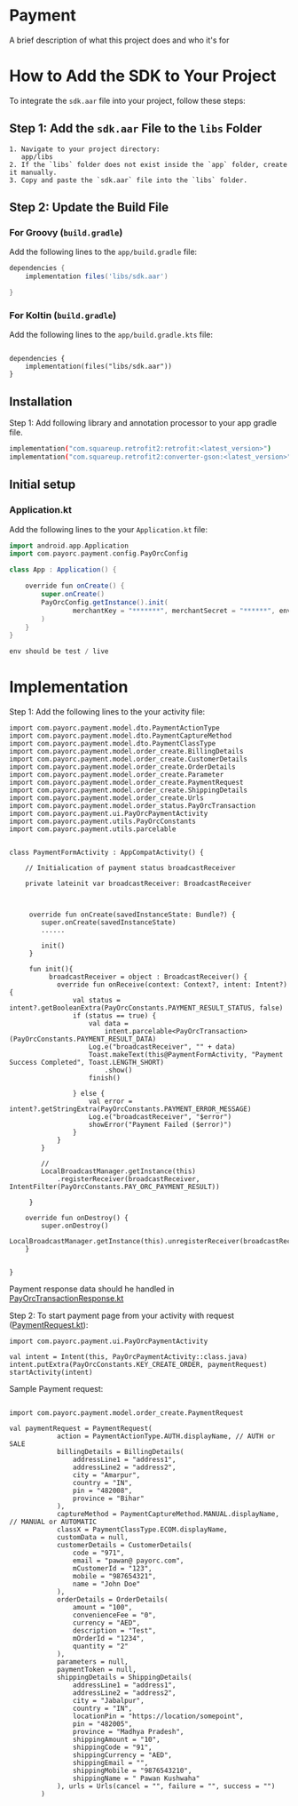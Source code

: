
# Payment

A brief description of what this project does and who it's for


# How to Add the SDK to Your Project

To integrate the `sdk.aar` file into your project, follow these steps:

## Step 1: Add the `sdk.aar` File to the `libs` Folder

    1. Navigate to your project directory:   
       app/libs
    2. If the `libs` folder does not exist inside the `app` folder, create it manually.
    3. Copy and paste the `sdk.aar` file into the `libs` folder.

## Step 2: Update the Build File

### For Groovy (`build.gradle`)
Add the following lines to the `app/build.gradle` file:

```groovy
dependencies {
    implementation files('libs/sdk.aar')

}

```


### For Koltin (`build.gradle`)
Add the following lines to the `app/build.gradle.kts` file:

```Koltin

dependencies {
    implementation(files("libs/sdk.aar"))
}

```
## Installation

Step 1: Add following library and annotation processor to your app gradle file.

```bash
implementation("com.squareup.retrofit2:retrofit:<latest_version>")
implementation("com.squareup.retrofit2:converter-gson:<latest_version>")
```


## Initial setup
### Application.kt
Add the following lines to the your `Application.kt` file:
```groovy
import android.app.Application
import com.payorc.payment.config.PayOrcConfig

class App : Application() {

    override fun onCreate() {
        super.onCreate()
        PayOrcConfig.getInstance().init(
                merchantKey = "*******", merchantSecret = "******", env = "live"
        )
    }
}

env should be test / live
```


# Implementation
Step 1: Add the following lines to the your activity file:

```
import com.payorc.payment.model.dto.PaymentActionType
import com.payorc.payment.model.dto.PaymentCaptureMethod
import com.payorc.payment.model.dto.PaymentClassType
import com.payorc.payment.model.order_create.BillingDetails
import com.payorc.payment.model.order_create.CustomerDetails
import com.payorc.payment.model.order_create.OrderDetails
import com.payorc.payment.model.order_create.Parameter
import com.payorc.payment.model.order_create.PaymentRequest
import com.payorc.payment.model.order_create.ShippingDetails
import com.payorc.payment.model.order_create.Urls
import com.payorc.payment.model.order_status.PayOrcTransaction
import com.payorc.payment.ui.PayOrcPaymentActivity
import com.payorc.payment.utils.PayOrcConstants
import com.payorc.payment.utils.parcelable


class PaymentFormActivity : AppCompatActivity() {

    // Initialication of payment status broadcastReceiver

    private lateinit var broadcastReceiver: BroadcastReceiver



     override fun onCreate(savedInstanceState: Bundle?) {
        super.onCreate(savedInstanceState)
        ......

        init()
     }

     fun init(){
          broadcastReceiver = object : BroadcastReceiver() {
            override fun onReceive(context: Context?, intent: Intent?) {
                val status = intent?.getBooleanExtra(PayOrcConstants.PAYMENT_RESULT_STATUS, false)
                if (status == true) {
                    val data =
                        intent.parcelable<PayOrcTransaction>(PayOrcConstants.PAYMENT_RESULT_DATA)
                    Log.e("broadcastReceiver", "" + data)
                    Toast.makeText(this@PaymentFormActivity, "Payment Success Completed", Toast.LENGTH_SHORT)
                        .show()
                    finish()

                } else {
                    val error = intent?.getStringExtra(PayOrcConstants.PAYMENT_ERROR_MESSAGE)
                    Log.e("broadcastReceiver", "$error")
                    showError("Payment Failed ($error)")
                }
            }
        }

        // 
        LocalBroadcastManager.getInstance(this)
            .registerReceiver(broadcastReceiver, IntentFilter(PayOrcConstants.PAY_ORC_PAYMENT_RESULT))

     }

    override fun onDestroy() {
        super.onDestroy()
        LocalBroadcastManager.getInstance(this).unregisterReceiver(broadcastReceiver)
    }


}

```
Payment response data should he handled in [PayOrcTransactionResponse.kt](./payorcpayment/src/main/java/com/payorc/payment/model/order_status/PayOrcTransactionResponse.kt)


Step 2: To start payment page from your activity with request ([PaymentRequest.kt](./payorcpayment/src/main/java/com/payorc/payment/model/order_create/PayOrcCreatePaymentRequest.kt)):

```
import com.payorc.payment.ui.PayOrcPaymentActivity

val intent = Intent(this, PayOrcPaymentActivity::class.java)
intent.putExtra(PayOrcConstants.KEY_CREATE_ORDER, paymentRequest)
startActivity(intent)

```

Sample Payment request:
```

import com.payorc.payment.model.order_create.PaymentRequest

val paymentRequest = PaymentRequest(
            action = PaymentActionType.AUTH.displayName, // AUTH or SALE
            billingDetails = BillingDetails(
                addressLine1 = "address1",
                addressLine2 = "address2",
                city = "Amarpur",
                country = "IN",
                pin = "482008",
                province = "Bihar"
            ),
            captureMethod = PaymentCaptureMethod.MANUAL.displayName, // MANUAL or AUTOMATIC
            classX = PaymentClassType.ECOM.displayName,
            customData = null,
            customerDetails = CustomerDetails(
                code = "971",
                email = "pawan@ payorc.com",
                mCustomerId = "123",
                mobile = "987654321",
                name = "John Doe"
            ),
            orderDetails = OrderDetails(
                amount = "100",
                convenienceFee = "0",
                currency = "AED",
                description = "Test",
                mOrderId = "1234",
                quantity = "2"
            ),
            parameters = null,
            paymentToken = null,
            shippingDetails = ShippingDetails(
                addressLine1 = "address1",
                addressLine2 = "address2",
                city = "Jabalpur",
                country = "IN",
                locationPin = "https://location/somepoint",
                pin = "482005",
                province = "Madhya Pradesh",
                shippingAmount = "10",
                shippingCode = "91",
                shippingCurrency = "AED",
                shippingEmail = "",
                shippingMobile = "9876543210",
                shippingName = " Pawan Kushwaha"
            ), urls = Urls(cancel = "", failure = "", success = "")
        )

```


